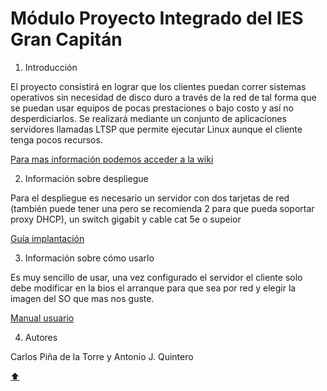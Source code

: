 # Módulo Proyecto Integrado del IES Gran Capitán

1. Introducción

El proyecto consistirá en lograr que los clientes puedan correr sistemas operativos sin necesidad de disco duro a través de la red de tal forma que se puedan usar equipos de pocas prestaciones o bajo costo y así no desperdiciarlos.
Se realizará mediante un conjunto de aplicaciones servidores llamadas LTSP que permite ejecutar Linux aunque el cliente tenga pocos recursos.

<a href="https://github.com/iesgrancapitan-proyectos/202021asir_junio-LTSP-pi-aquinteropdlt/wiki">Para mas información podemos acceder a la wiki</a>

2. Información sobre despliegue

Para el despliegue es necesario un servidor con dos tarjetas de red (también puede tener una pero se recomienda 2 para que pueda soportar proxy DHCP), un switch gigabit y cable cat 5e o supeior

<a href="https://github.com/iesgrancapitan-proyectos/202021asir_junio-LTSP-pi-aquinteropdlt/wiki/6Doc_Implantaci%C3%B3n">Guía implantación</a>

3. Información sobre cómo usarlo

Es muy sencillo de usar, una vez configurado el servidor el cliente solo debe modificar en la bios el arranque para que sea por red y elegir la imagen del SO que mas nos guste.
  
  <a href="https://github.com/iesgrancapitan-proyectos/202021asir_junio-LTSP-pi-aquinteropdlt/wiki/OperatoriaCliente">Manual usuario</a>

4. Autores

Carlos Piña de la Torre y Antonio J. Quintero 

[:arrow_up:](#módulo-proyecto-integrado-del-ies-gran-capitán)
